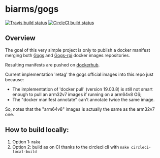 # biarms/gogs

[![Travis build status](https://api.travis-ci.org/biarms/gogs.svg?branch=master)](https://travis-ci.org/biarms/gogs)
[![CircleCI build status](https://circleci.com/gh/biarms/gogs.svg?style=svg)](https://circleci.com/gh/biarms/gogs)

## Overview
The goal of this very simple project is only to publish a docker manifest merging both [Gogs](https://hub.docker.com/r/gogs/gogs/) and [Gogs-rpi](https://hub.docker.com/r/gogs/gogs-rpi) docker images repositories.

Resulting manifests are pushed on [dockerhub](https://hub.docker.com/repository/docker/biarms/gogs).

Current implementation 'retag' the gogs official images into this repo just because:
- The implementation of 'docker pull' (version 19.03.8) is still not smart enough to pull an arm32v7 images if running on a arm64v8 OS;
- The "docker manifest annotate" can't annotate twice the same image.

So, notes that the "arm64v8" images is actually the same as the arm32v7 one.

## How to build locally:
1. Option 1: `make`
2. Option 2: build as on CI thanks to the circleci cli with `make circleci-local-build`
